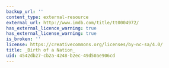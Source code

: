 ```yaml
---
backup_url: ''
content_type: external-resource
external_url: http://www.imdb.com/title/tt0004972/
has_external_licence_warning: true
has_external_license_warning: true
is_broken: ''
license: https://creativecommons.org/licenses/by-nc-sa/4.0/
title: _Birth of a Nation_
uid: 4542db27-cb2a-4248-b2ec-49d50ae906cd
---
```

